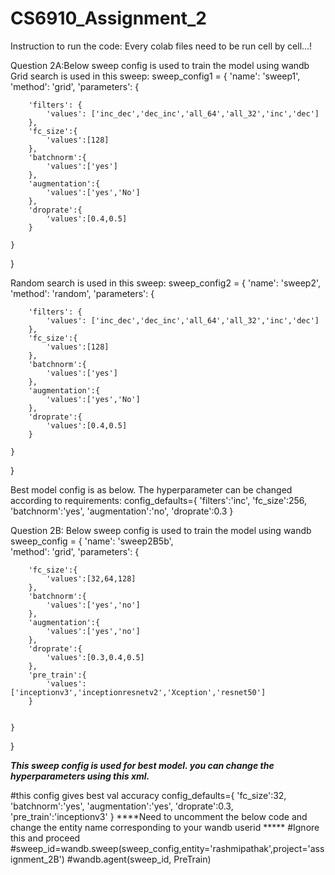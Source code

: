 # CS6910_Assignment_2

Instruction to run the code:
Every colab files need to be run cell by cell...!

Question 2A:Below sweep config is used to train the model using wandb
Grid search is used in this sweep:
sweep_config1 = {
  'name': 'sweep1',  
  'method': 'grid',
  'parameters': {
        
        'filters': {
            'values': ['inc_dec','dec_inc','all_64','all_32','inc','dec']
        },
        'fc_size':{
            'values':[128]
        },
        'batchnorm':{
            'values':['yes']
        },
        'augmentation':{
            'values':['yes','No']   
        },
        'droprate':{
            'values':[0.4,0.5]
        }
           
    }

}

Random search is used in this sweep:
sweep_config2 = {
  'name': 'sweep2',  
  'method': 'random',
  'parameters': {
        
        'filters': {
            'values': ['inc_dec','dec_inc','all_64','all_32','inc','dec']
        },
        'fc_size':{
            'values':[128]
        },
        'batchnorm':{
            'values':['yes']
        },
        'augmentation':{
            'values':['yes','No']   
        },
        'droprate':{
            'values':[0.4,0.5]
        }
           
    }

}

Best model config is as below. The hyperparameter can be changed according to requirements:
config_defaults={
    'filters':'inc',
    'fc_size':256,
    'batchnorm':'yes',
    'augmentation':'no',
    'droprate':0.3
}

Question 2B: Below sweep config is used to train the model using wandb
sweep_config = {
  'name': 'sweep2B5b',  
  'method': 'grid',
  'parameters': {
        
        
        'fc_size':{
            'values':[32,64,128]
        },
        'batchnorm':{
            'values':['yes','no']
        },
        'augmentation':{
            'values':['yes','no']   
        },
        'droprate':{
            'values':[0.3,0.4,0.5]
        },
        'pre_train':{
            'values':['inceptionv3','inceptionresnetv2','Xception','resnet50']
        }

           
    }

}

***This sweep config is used for best model. you can change the hyperparameters using this xml.***

#this config gives best val accuracy
config_defaults={
    'fc_size':32,
    'batchnorm':'yes',
    'augmentation':'yes',
    'droprate':0.3,
    'pre_train':'inceptionv3'
}
****Need to uncomment the below code and change the entity name corresponding to your wandb userid ***** 
#Ignore this and proceed
#sweep_id=wandb.sweep(sweep_config,entity='rashmipathak',project='assignment_2B')
#wandb.agent(sweep_id, PreTrain)

